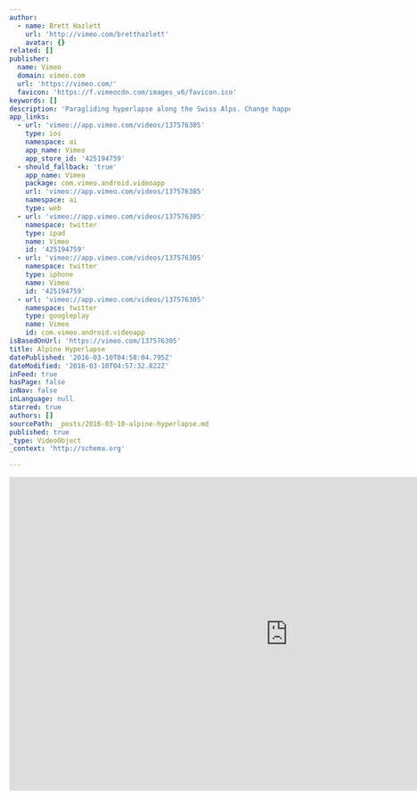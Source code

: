 ```yaml
---
author:
  - name: Brett Hazlett
    url: 'http://vimeo.com/bretthazlett'
    avatar: {}
related: []
publisher:
  name: Vimeo
  domain: vimeo.com
  url: 'https://vimeo.com/'
  favicon: 'https://f.vimeocdn.com/images_v6/favicon.ico'
keywords: []
description: 'Paragliding hyperlapse along the Swiss Alps. Change happens as I fancy, or not, as I expect, or not, but happens nonetheless. The choice is only to lament what did not happen or take in fully what is happening right in front of me, now.'
app_links:
  - url: 'vimeo://app.vimeo.com/videos/137576305'
    type: ios
    namespace: ai
    app_name: Vimeo
    app_store_id: '425194759'
  - should_fallback: 'true'
    app_name: Vimeo
    package: com.vimeo.android.videoapp
    url: 'vimeo://app.vimeo.com/videos/137576305'
    namespace: ai
    type: web
  - url: 'vimeo://app.vimeo.com/videos/137576305'
    namespace: twitter
    type: ipad
    name: Vimeo
    id: '425194759'
  - url: 'vimeo://app.vimeo.com/videos/137576305'
    namespace: twitter
    type: iphone
    name: Vimeo
    id: '425194759'
  - url: 'vimeo://app.vimeo.com/videos/137576305'
    namespace: twitter
    type: googleplay
    name: Vimeo
    id: com.vimeo.android.videoapp
isBasedOnUrl: 'https://vimeo.com/137576305'
title: Alpine Hyperlapse
datePublished: '2016-03-10T04:58:04.795Z'
dateModified: '2016-03-10T04:57:32.822Z'
inFeed: true
hasPage: false
inNav: false
inLanguage: null
starred: true
authors: []
sourcePath: _posts/2016-03-10-alpine-hyperlapse.md
published: true
_type: VideoObject
_context: 'http://schema.org'

---
```

<iframe src="https://cdn.embedly.com/widgets/media.html?src=https%3A%2F%2Fplayer.vimeo.com%2Fvideo%2F137576305&amp;url=https%3A%2F%2Fvimeo.com%2F137576305&amp;image=http%3A%2F%2Fi.vimeocdn.com%2Fvideo%2F550391929_1280.jpg&amp;key=b7d04c9b404c499eba89ee7072e1c4f7&amp;type=text%2Fhtml&amp;schema=vimeo" width="1000" height="563" scrolling="no" frameborder="0" allowfullscreen="allowfullscreen" style=""></iframe>